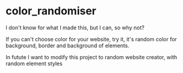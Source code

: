 # color_randomiser
I don't know for what I made this, but I can, so why not?

If you can't choose color for your website, try it, it's random color for background, border and background of elements.

In futute I want to modify this project to random website creator, with random element styles
